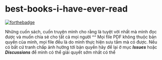 # best-books-i-have-ever-read

[![forthebadge](https://forthebadge.com/images/badges/built-with-love.svg)]()

Những cuốn sách, cuốn truyện mình cho rằng là tuyệt vời nhất mà mình đọc được và muốn chia sẻ cho tất cả mọi người ^^
Mọi file PDF không thuộc bản quyền của mình, mọi file đều là do mình thực hiện sưu tầm mà có được. Nếu có bất cứ tranh chấp ảnh hưởng tới bản quyền hãy để lại ở mục ***Issues*** hoặc ***Discussions*** để mình có thể giải quyết sớm nhất có thể

